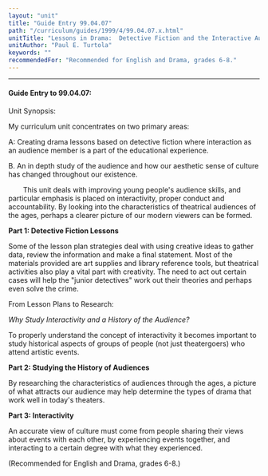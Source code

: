 ```yaml
---
layout: "unit"
title: "Guide Entry 99.04.07"
path: "/curriculum/guides/1999/4/99.04.07.x.html"
unitTitle: "Lessons in Drama:  Detective Fiction and the Interactive Audience"
unitAuthor: "Paul E. Turtola"
keywords: ""
recommendedFor: "Recommended for English and Drama, grades 6-8."
---
```

<body>
<hr/>
<h4>
Guide Entry to 99.04.07:
</h4>
Unit Synopsis:
<p>
My curriculum unit concentrates on two primary areas:
</p>
<p>
A: Creating drama lessons based on detective fiction where interaction as an audience member is a part of the educational experience.
</p>
<p>
B. An in depth study of the audience and how our aesthetic sense of culture has changed throughout our existence.
</p>
<p>
<font color="#ffffff" style="visibility:hidden;">
____
</font>
This unit deals with improving young people's audience skills, and particular emphasis is placed on interactivity, proper conduct and accountability.  By looking into the characteristics of theatrical audiences of the ages, perhaps a clearer picture of our modern viewers can be formed.
</p>
<p>
<b>
Part 1: Detective Fiction Lessons
</b>
</p>
<p>
Some of the lesson plan strategies deal with using creative ideas to gather data, review the information and make a final statement.  Most of the materials provided are art supplies and library reference tools, but theatrical activities also play a vital part with creativity.  The need to act out certain cases will help the "junior detectives" work out their theories and perhaps even solve the crime.
</p>
<p>
From Lesson Plans to Research:
</p>
<p>
<i>
Why Study Interactivity and a History of the Audience?
</i>
</p>
<p>
To properly understand the concept of interactivity it becomes important to study historical aspects of groups of people (not just theatergoers) who attend artistic events.
</p>
<p>
<b>
Part 2: Studying the History of Audiences
</b>
</p>
<p>
By researching the characteristics of audiences through the ages, a picture of what attracts our audience may help determine the types of drama that work well in today's theaters.
</p>
<p>
<b>
Part 3: Interactivity
</b>
</p>
<p>
An accurate view of culture must come from people sharing their views about events with each other, by experiencing events together, and interacting to a certain degree with what they experienced.
</p>
<p>
(Recommended for English and Drama, grades 6-8.)
</p>
</body>